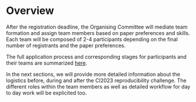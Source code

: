 # Overview

After the registration deadline, the Organising Committee will mediate team formation and assign team members based on paper preferences and skills. Each team will be composed of 2-4 participants depending on the final number of registrants and the paper preferences.

The full application process and corresponding stages for participants and their teams are summarized [here](../details/application.md).

In the next sections, we will provide more detailed information about the logistics before, during and after the CI2023 reproducibility challenge. The different roles within the team members as well as detailed workflow for day to day work will be explicited too.
